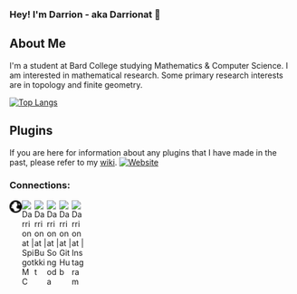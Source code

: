### Hey! I'm Darrion - aka Darrionat 👋

## About Me

I'm a student at Bard College studying Mathematics & Computer Science.
I am interested in mathematical research.
Some primary research interests are in topology and finite geometry.

[![Top Langs](https://github-readme-stats.vercel.app/api/top-langs/?username=Darrionat&layout=compact&theme=dark)](https://github.com/anuraghazra/github-readme-stats)


## Plugins
If you are here for information about any plugins that I have made in the past, please refer to my [wiki][wiki].
[![Website](https://img.shields.io/website?label=Plugins%20Wiki&style=for-the-badge&url=https://wiki.darrionatplugins.com)](https://wiki.darrionatplugins.com)

### Connections:

[<img align="left" alt="wiki.darrionatplugins.com" width="22px" src="https://raw.githubusercontent.com/iconic/open-iconic/master/svg/globe.svg" />][wiki]
[<img align="left" alt="Darrionat | SpigotMC" width="22px" src="https://static.spigotmc.org/img/spigot.png" />][spigot]
[<img align="left" alt="Darrionat | Bukkit" width="22px" src="https://media.forgecdn.net/avatars/thumbnails/65/443/48/48/636162895990633284.png" />][bukkit]
[<img align="left" alt="Darrionat | Songoda" width="22px" src="https://www.songoda.com/assets/logo.png" />][songoda]
[<img align="left" alt="Darrionat | GitHub" width="22px" src="https://upload.wikimedia.org/wikipedia/commons/thumb/4/4a/GitHub_Mark.png/615px-GitHub_Mark.png?20201016163101" />][github]
[<img align="left" alt="Darrionat | Instagram" width="22px" src="https://cdn4.iconfinder.com/data/icons/logos-and-brands/512/91_Discord_logo_logos-512.png" />][discord]


[wiki]: https://wiki.darrionatplugins.com
[spigot]: https://www.spigotmc.org/members/darrionat.127312/
[bukkit]: https://dev.bukkit.org/members/darrionat/projects
[songoda]: https://songoda.com/profile/darrionat
[github]: https://github.com/Darrionat
[discord]: https://discord.com/invite/xNKrH5Z
